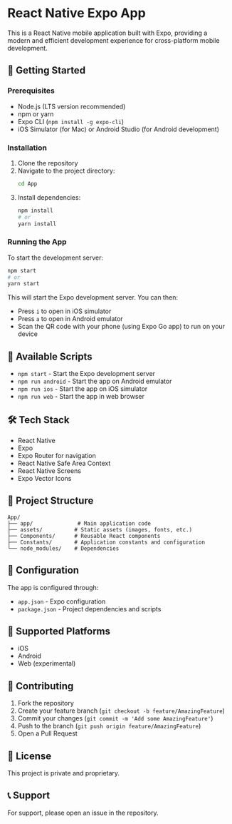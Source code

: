 # React Native Expo App

This is a React Native mobile application built with Expo, providing a modern and efficient development experience for cross-platform mobile development.

## 🚀 Getting Started

### Prerequisites

- Node.js (LTS version recommended)
- npm or yarn
- Expo CLI (`npm install -g expo-cli`)
- iOS Simulator (for Mac) or Android Studio (for Android development)

### Installation

1. Clone the repository
2. Navigate to the project directory:
   ```bash
   cd App
   ```
3. Install dependencies:
   ```bash
   npm install
   # or
   yarn install
   ```

### Running the App

To start the development server:

```bash
npm start
# or
yarn start
```

This will start the Expo development server. You can then:
- Press `i` to open in iOS simulator
- Press `a` to open in Android emulator
- Scan the QR code with your phone (using Expo Go app) to run on your device

## 📱 Available Scripts

- `npm start` - Start the Expo development server
- `npm run android` - Start the app on Android emulator
- `npm run ios` - Start the app on iOS simulator
- `npm run web` - Start the app in web browser

## 🛠️ Tech Stack

- React Native
- Expo
- Expo Router for navigation
- React Native Safe Area Context
- React Native Screens
- Expo Vector Icons

## 📁 Project Structure

```
App/
├── app/              # Main application code
├── assets/          # Static assets (images, fonts, etc.)
├── Components/      # Reusable React components
├── Constants/       # Application constants and configuration
└── node_modules/    # Dependencies
```

## 🔧 Configuration

The app is configured through:
- `app.json` - Expo configuration
- `package.json` - Project dependencies and scripts

## 📱 Supported Platforms

- iOS
- Android
- Web (experimental)

## 🤝 Contributing

1. Fork the repository
2. Create your feature branch (`git checkout -b feature/AmazingFeature`)
3. Commit your changes (`git commit -m 'Add some AmazingFeature'`)
4. Push to the branch (`git push origin feature/AmazingFeature`)
5. Open a Pull Request

## 📄 License

This project is private and proprietary.

## 📞 Support

For support, please open an issue in the repository. 